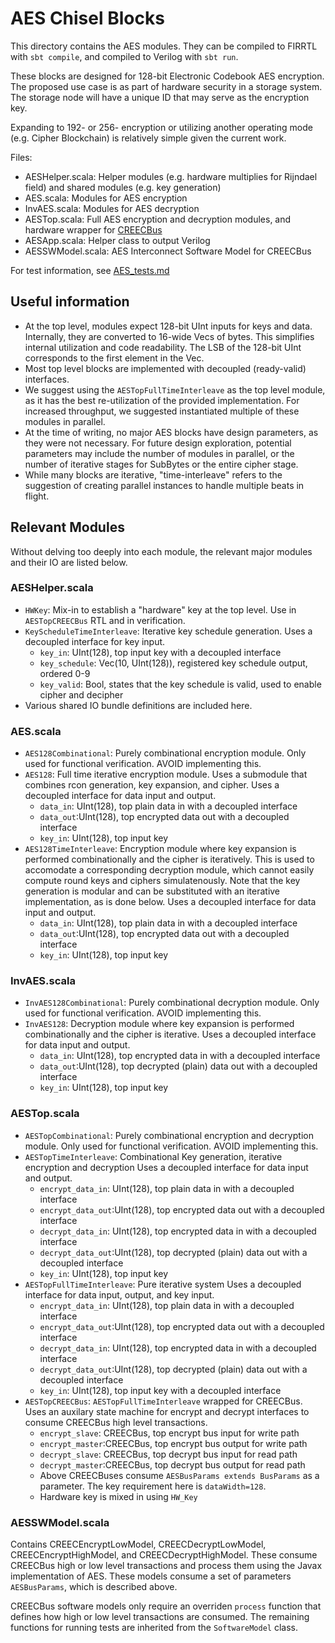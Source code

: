 # AES Chisel Blocks

This directory contains the AES modules. They can be compiled to FIRRTL with `sbt compile`, and compiled to Verilog with
`sbt run`.

These blocks are designed for 128-bit Electronic Codebook AES encryption. The proposed use case is
as part of hardware security in a storage system. The storage node will have a unique ID that may serve as
the encryption key.

Expanding to 192- or 256- encryption or utilizing another operating mode (e.g. Cipher Blockchain) is relatively simple
given the current work.

Files:
- AESHelper.scala: Helper modules (e.g. hardware multiplies for Rijndael field) and shared modules (e.g. key generation)
- AES.scala: Modules for AES encryption
- InvAES.scala: Modules for AES decryption
- AESTop.scala: Full AES encryption and decryption modules, and hardware wrapper for [CREECBus](Interconnect_and_Bus_Components.md)
- AESApp.scala: Helper class to output Verilog
- AESSWModel.scala: AES Interconnect Software Model for CREECBus

For test information, see [AES_tests.md](AES_tests.md)


## Useful information
- At the top level, modules expect 128-bit UInt inputs for keys and data. Internally, they are
converted to 16-wide Vecs of bytes. This simplifies internal utilization and code readability. The LSB
of the 128-bit UInt corresponds to the first element in the Vec.
- Most top level blocks are implemented with decoupled (ready-valid) interfaces.
- We suggest using the `AESTopFullTimeInterleave` as the top level module, as it has the best re-utilization of the provided implementation.
For increased throughput, we suggested instantiated multiple of these modules in parallel.
- At the time of writing, no major AES blocks have design parameters, as they were not necessary.
For future design exploration, potential parameters may include the number of modules in parallel, or the number
of iterative stages for SubBytes or the entire cipher stage.
- While many blocks are iterative, "time-interleave" refers to the suggestion of creating parallel instances to handle
multiple beats in flight.


## Relevant Modules
Without delving too deeply into each module, the relevant major modules and their IO are listed below.

### AESHelper.scala
- `HWKey`: Mix-in to establish a "hardware" key at the top level. Use in `AESTopCREECBus` RTL and in verification.
- `KeyScheduleTimeInterleave`: Iterative key schedule generation. Uses a decoupled interface for key input.
    - `key_in`: UInt(128), top input key with a decoupled interface
    - `key_schedule`: Vec(10, UInt(128)), registered key schedule output, ordered 0-9
    - `key_valid`: Bool, states that the key schedule is valid, used to enable cipher and decipher
- Various shared IO bundle definitions are included here.

### AES.scala
- `AES128Combinational`: Purely combinational encryption module. Only used for functional verification. AVOID implementing this.
- `AES128`: Full time iterative encryption module. Uses a submodule that combines rcon generation, key expansion, and cipher.
            Uses a decoupled interface for data input and output.
    - `data_in`: UInt(128), top plain data in with a decoupled interface
    - `data_out`:UInt(128), top encrypted data out with a decoupled interface
    - `key_in`: UInt(128), top input key
- `AES128TimeInterleave`: Encryption module where key expansion is performed combinationally and the cipher is iteratively. This is used to
                accomodate a corresponding decryption module, which cannot easily compute round keys and ciphers simulatenously. Note that the
                key generation is modular and can be substituted with an iterative implementation, as is done below.
                Uses a decoupled interface for data input and output.
    - `data_in`: UInt(128), top plain data in with a decoupled interface
    - `data_out`:UInt(128), top encrypted data out with a decoupled interface
    - `key_in`: UInt(128), top input key

### InvAES.scala
- `InvAES128Combinational`: Purely combinational decryption module. Only used for functional verification. AVOID implementing this.
- `InvAES128`: Decryption module where key expansion is performed combinationally and the cipher is iterative.
        Uses a decoupled interface for data input and output.
    - `data_in`: UInt(128), top encrypted data in with a decoupled interface
    - `data_out`:UInt(128), top decrypted (plain) data out with a decoupled interface
    - `key_in`: UInt(128), top input key

### AESTop.scala
- `AESTopCombinational`: Purely combinational encryption and decryption module.
        Only used for functional verification. AVOID implementing this.
- `AESTopTimeInterleave`: Combinational Key generation, iterative encryption and decryption
        Uses a decoupled interface for data input and output.
    - `encrypt_data_in`: UInt(128), top plain data in with a decoupled interface
    - `encrypt_data_out`:UInt(128), top encrypted data out with a decoupled interface
    - `decrypt_data_in`: UInt(128), top encrypted data in with a decoupled interface
    - `decrypt_data_out`:UInt(128), top decrypted (plain) data out with a decoupled interface
    - `key_in`: UInt(128), top input key
- `AESTopFullTimeInterleave`: Pure iterative system
        Uses a decoupled interface for data input, output, and key input.
    - `encrypt_data_in`: UInt(128), top plain data in with a decoupled interface
    - `encrypt_data_out`:UInt(128), top encrypted data out with a decoupled interface
    - `decrypt_data_in`: UInt(128), top encrypted data in with a decoupled interface
    - `decrypt_data_out`:UInt(128), top decrypted (plain) data out with a decoupled interface
    - `key_in`: UInt(128), top input key with a decoupled interface
- `AESTopCREECBus`: `AESTopFullTimeInterleave` wrapped for CREECBus.
        Uses an auxilary state machine for encrypt and decrypt interfaces to consume
        CREECBus high level transactions.
    - `encrypt_slave`: CREECBus, top encrypt bus input for write path
    - `encrypt_master`:CREECBus, top encrypt bus output for write path
    - `decrypt_slave`: CREECBus, top decrypt bus input for read path
    - `decrypt_master`:CREECBus, top decrypt bus output for read path
    - Above CREECBuses consume `AESBusParams extends BusParams` as a parameter. The key requirement here is `dataWidth=128`.
    - Hardware key is mixed in using `HW_Key`

### AESSWModel.scala
Contains CREECEncryptLowModel, CREECDecryptLowModel, CREECEncryptHighModel, and CREECDecryptHighModel.
These consume CREECBus high or low level transactions and process them
using the Javax implementation of AES. These models consume a set of parameters `AESBusParams`, which is described above.

CREECBus software models only require an overriden `process` function that defines how
high or low level transactions are consumed. The remaining functions for running tests are
inherited from the `SoftwareModel` class.

